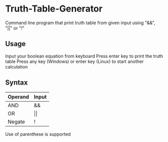 # Truth-Table-Generator
Command line program that print truth table from given input using "&amp;&amp;", "||" or "!"
## Usage
Input your boolean equation from keyboard
Press enter key to print the truth table
Press any key (Windows) or enter key (Linux) to start another calculation
## Syntax
| Operand | Input |
| ------- | ----- |
| AND     | &&    |
| OR      | \|\|  |
| Negate  | !     |

Use of parenthese is supported
